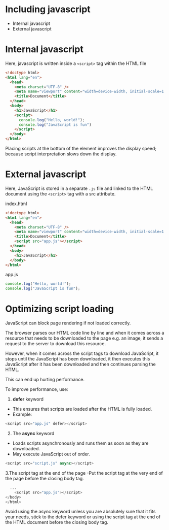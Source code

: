 # Including javascript
- Internal javascript
- External javascript

<h1>Internal javascript</h1>

Here, javascript is written inside a `<script>` tag within the HTML file 

```html
<!doctype html>
<html lang="en">
  <head>
    <meta charset="UTF-8" />
    <meta name="viewport" content="width=device-width, initial-scale=1.0" />
    <title>Document</title>
  </head>
  <body>
    <h1>JavaScript</h1>
    <script>
      console.log("Hello, world!");
      console.log("JavaScript is fun")
    </script>
  </body>
</html>
```
Placing scripts at the bottom of the <body> element improves the display speed; because script interpretation slows down the display.

# External javascript
Here, JavaScript is stored in a separate `.js` file and linked to the HTML document using the `<script>` tag with a src attribute.

index.html
```html
<!doctype html>
<html lang="en">
  <head>
    <meta charset="UTF-8" />
    <meta name="viewport" content="width=device-width, initial-scale=1.0" />
    <title>Document</title>
    <script src="app.js"></script>
  </head>
  <body>
    <h1>JavaScript</h1>
  </body>
</html>
```
app.js
```js
console.log("Hello, world!");
console.log("JavaScript is fun");
```
# Optimizing script loading
JavaScript can block page rendering if not loaded correctly.

The browser parses our HTML code line by line and when it comes across a resource that needs to be downloaded to the page e.g. an image, it sends a request to the server to download this resource.

However, when it comes across the script tags to download JavaScript, it stops until the JavaScript has been downloaded, it then executes this JavaScript after it has been downloaded and then continues parsing the HTML.

This can end up hurting performance.

To improve performance, use:

1. **defer** keyword
- This ensures that scripts are loaded after the HTML is fully loaded.
- Example:
```js
<script src="app.js" defer></script>
```
2. The **async** keyword
- Loads scripts asynchronously and runs them as soon as they are downloaded.
- May execute JavaScript out of order.
```js
<script src="script.js" async></script>
```
3.The script tag at the end of the page
-Put the script tag at the very end of the page before the closing body tag.
```js
  ...
    <script src="app.js"></script>
</body>
</html>
```
Avoid using the async keyword unless you are absolutely sure that it fits your needs, stick to the defer keyword or using the script tag at the end of the HTML document before the closing body tag.

